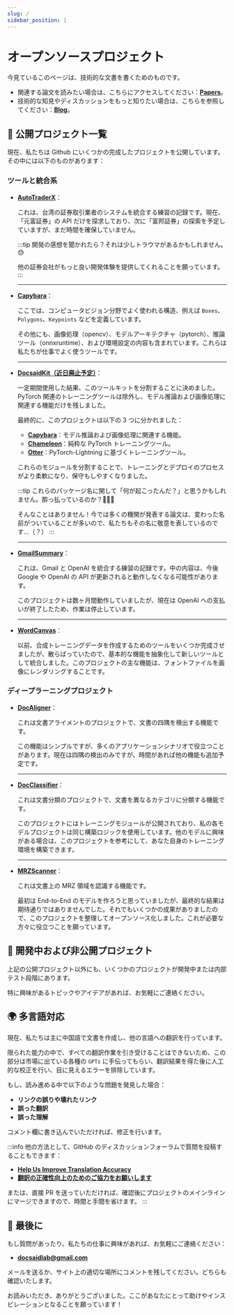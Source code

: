 ```yaml
---
slug: /
sidebar_position: 1
---
```


# オープンソースプロジェクト

今見ているこのページは、技術的な文書を書くためのものです。

- 関連する論文を読みたい場合は、こちらにアクセスしてください：[**Papers**](https://docsaid.org/papers/intro)。
- 技術的な知見やディスカッションをもっと知りたい場合は、こちらを参照してください：[**Blog**](https://docsaid.org/blog)。

## 📂 公開プロジェクト一覧

現在、私たちは Github にいくつかの完成したプロジェクトを公開しています。その中には以下のものがあります：

### ツールと統合系

- [**AutoTraderX**](./autotraderx/index.md)：

  これは、台湾の証券取引業者のシステムを統合する練習の記録です。現在、「元富証券」の API だけを探求しており、次に「富邦証券」の探索を予定していますが、まだ時間を確保していません。

  :::tip
  開発の感想を聞かれたら？それは少しトラウマがあるかもしれません。😓

  他の証券会社がもっと良い開発体験を提供してくれることを願っています。
  :::

  ***

- [**Capybara**](./capybara/index.md)：

  ここでは、コンピュータビジョン分野でよく使われる構造、例えば `Boxes`、`Polygons`、`Keypoints` などを定義しています。

  その他にも、画像処理（opencv）、モデルアーキテクチャ（pytorch）、推論ツール（onnxruntime）、および環境設定の内容も含まれています。これらは私たちが仕事でよく使うツールです。

  ***

- [**DocsaidKit（近日廃止予定）**](./docsaidkit/index.md)：

  一定期間使用した結果、このツールキットを分割することに決めました。PyTorch 関連のトレーニングツールは除外し、モデル推論および画像処理に関連する機能だけを残しました。

  最終的に、このプロジェクトは以下の 3 つに分かれました：

  - [**Capybara**](https://github.com/DocsaidLab/Capybara)：モデル推論および画像処理に関連する機能。
  - [**Chameleon**](https://github.com/DocsaidLab/Chameleon)：純粋な PyTorch トレーニングツール。
  - [**Otter**](https://github.com/DocsaidLab/Otter)：PyTorch-Lightning に基づくトレーニングツール。

  これらのモジュールを分割することで、トレーニングとデプロイのプロセスがより柔軟になり、保守もしやすくなりました。

  :::tip
  これらのパッケージ名に関して「何が起こったんだ？」と思うかもしれません。酔っ払っているのか？🤔🤔🤔

  そんなことはありません！今では多くの機関が発表する論文は、変わった名前がついていることが多いので、私たちもその名に敬意を表しているのです...（？）
  :::

  ***

- [**GmailSummary**](./gmailsummary/index.md)：

  これは、Gmail と OpenAI を統合する練習の記録です。中の内容は、今後 Google や OpenAI の API が更新されると動作しなくなる可能性があります。

  このプロジェクトは数ヶ月間動作していましたが、現在は OpenAI への支払いが終了したため、作業は停止しています。

  ***

- [**WordCanvas**](./wordcanvas/index.md)：

  以前、合成トレーニングデータを作成するためのツールをいくつか完成させましたが、散らばっていたので、基本的な機能を抽象化して新しいツールとして統合しました。このプロジェクトの主な機能は、フォントファイルを画像にレンダリングすることです。

### ディープラーニングプロジェクト

- [**DocAligner**](./docaligner/index.md)：

  これは文書アライメントのプロジェクトで、文書の四隅を検出する機能です。

  この機能はシンプルですが、多くのアプリケーションシナリオで役立つことがあります。現在は四隅の検出のみですが、時間があれば他の機能も追加予定です。

  ***

- [**DocClassifier**](./docclassifier/index.md)：

  これは文書分類のプロジェクトで、文書を異なるカテゴリに分類する機能です。

  このプロジェクトにはトレーニングモジュールが公開されており、私の各モデルプロジェクトは同じ構築ロジックを使用しています。他のモデルに興味がある場合は、このプロジェクトを参考にして、あなた自身のトレーニング環境を構築できます。

  ***

- [**MRZScanner**](./mrzscanner/index.md)：

  これは文書上の MRZ 領域を認識する機能です。

  最初は End-to-End のモデルを作ろうと思っていましたが、最終的な結果は期待通りではありませんでした。それでもいくつかの成果がありましたので、このプロジェクトを整理してオープンソース化しました。これが必要な方々に役立つことを願っています。

## 🚧 開発中および非公開プロジェクト

上記の公開プロジェクト以外にも、いくつかのプロジェクトが開発中または内部テスト段階にあります。

特に興味があるトピックやアイデアがあれば、お気軽にご連絡ください。

## 🌍 多言語対応

現在、私たちは主に中国語で文書を作成し、他の言語への翻訳を行っています。

限られた能力の中で、すべての翻訳作業を引き受けることはできないため、この部分は市場に出ている各種の `GPTs` に手伝ってもらい、翻訳結果を得た後に人工的な校正を行い、目に見えるエラーを排除しています。

もし、読み進める中で以下のような問題を発見した場合：

- **リンクの誤りや壊れたリンク**
- **誤った翻訳**
- **誤った理解**

コメント欄に書き込んでいただければ、修正を行います。

:::info
他の方法として、GitHub のディスカッションフォーラムで質問を投稿することもできます：

- [**Help Us Improve Translation Accuracy**](https://github.com/orgs/DocsaidLab/discussions/12)
- [**翻訳の正確性向上のためのご協力をお願いします**](https://github.com/orgs/DocsaidLab/discussions/13)

または、直接 PR を送っていただければ、確認後にプロジェクトのメインラインにマージできますので、時間と手間を省けます。
:::

## 🍹 最後に

もし質問があったり、私たちの仕事に興味があれば、お気軽にご連絡ください：

- **docsaidlab@gmail.com**

メールを送るか、サイト上の適切な場所にコメントを残してください。どちらも確認いたします。

お読みいただき、ありがとうございました。ここがあなたにとって助けやインスピレーションとなることを願っています！
